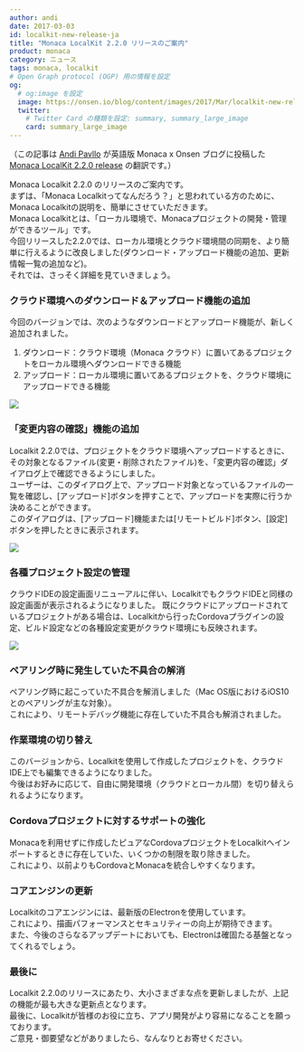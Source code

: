 ```yaml
---
author: andi
date: 2017-03-03
id: localkit-new-release-ja
title: "Monaca LocalKit 2.2.0 リリースのご案内"
product: monaca
category: ニュース
tags: monaca, localkit
# Open Graph protocol (OGP) 用の情報を設定
og:
  # og:image を設定
  image: https://onsen.io/blog/content/images/2017/Mar/localkit-new-release-ja-4.png
  twitter:
    # Twitter Card の種類を設定: summary, summary_large_image
    card: summary_large_image
---
```


（この記事は [Andi Pavllo](https://onsen.io/blog/andi/) が英語版 Monaca x Onsen ブログに投稿した [Monaca LocalKit 2.2.0 release](https://onsen.io/blog/localkit-new-release/) の翻訳です。）

Monaca Localkit 2.2.0 のリリースのご案内です。  
まずは、「Monaca Localkitってなんだろう？」と思われている方のために、Monaca Localkitの説明を、簡単にさせていただきます。  
Monaca Localkitとは、「ローカル環境で、Monacaプロジェクトの開発・管理ができるツール」です。  
今回リリースした2.2.0では、ローカル環境とクラウド環境間の同期を、より簡単に行えるように改良しました(ダウンロード・アップロード機能の追加、更新情報一覧の追加など)。  
それでは、さっそく詳細を見ていきましょう。

### クラウド環境へのダウンロード＆アップロード機能の追加

今回のバージョンでは、次のようなダウンロードとアップロード機能が、新しく追加されました。  
1. ダウンロード：クラウド環境（Monaca クラウド）に置いてあるプロジェクトをローカル環境へダウンロードできる機能
2. アップロード：ローカル環境に置いてあるプロジェクトを、クラウド環境にアップロードできる機能

![](/blog/content/images/2017/Mar/localkit-new-release-ja-1.png)

### 「変更内容の確認」機能の追加

Localkit 2.2.0では、プロジェクトをクラウド環境へアップロードするときに、その対象となるファイル(変更・削除されたファイル)を、「変更内容の確認」ダイアログ上で確認できるようにしました。  
ユーザーは、このダイアログ上で、アップロード対象となっているファイルの一覧を確認し、[アップロード]ボタンを押すことで、アップロードを実際に行うか決めることができます。  
このダイアログは、[アップロード]機能または[リモートビルド]ボタン、[設定]ボタンを押したときに表示されます。

![](/blog/content/images/2017/Mar/localkit-new-release-ja-2.png)

### 各種プロジェクト設定の管理

クラウドIDEの設定画面リニューアルに伴い、LocalkitでもクラウドIDEと同様の設定画面が表示されるようになりました。
既にクラウドにアップロードされているプロジェクトがある場合は、Localkitから行ったCordovaプラグインの設定、ビルド設定などの各種設定変更がクラウド環境にも反映されます。

![](/blog/content/images/2017/Mar/localkit-new-release-ja-3.png)

### ペアリング時に発生していた不具合の解消

ペアリング時に起こっていた不具合を解消しました（Mac OS版におけるiOS10とのペアリングが主な対象）。  
これにより、リモートデバッグ機能に存在していた不具合も解消されました。

### 作業環境の切り替え

このバージョンから、Localkitを使用して作成したプロジェクトを、クラウドIDE上でも編集できるようになりました。  
今後はお好みに応じて、自由に開発環境（クラウドとローカル間）を切り替えられるようになります。

### Cordovaプロジェクトに対するサポートの強化

Monacaを利用せずに作成したピュアなCordovaプロジェクトをLocalkitへインポートするときに存在していた、いくつかの制限を取り除きました。  
これにより、以前よりもCordovaとMonacaを統合しやすくなります。

### コアエンジンの更新

Localkitのコアエンジンには、最新版のElectronを使用しています。  
これにより、描画パフォーマンスとセキュリティーの向上が期待できます。  
また、今後のさらなるアップデートにおいても、Electronは確固たる基盤となってくれるでしょう。

### 最後に

Localkit 2.2.0のリリースにあたり、大小さまざまな点を更新しましたが、上記の機能が最も大きな更新点となります。  
最後に、Localkitが皆様のお役に立ち、アプリ開発がより容易になることを願っております。  
ご意見・御要望などがありましたら、なんなりとお寄せください。

